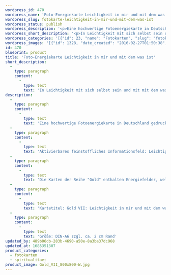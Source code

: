 ```yaml
---
wordpress_id: 470
wordpress_name: 'Foto-Energiekarte Leichtigkeit in mir und mit dem was ist'
wordpress_slug: fotokarte-leichtigkeit-in-mir-und-mit-dem-was-ist
wordpress_status: publish
wordpress_description: '<p>Eine hochwertige Fotoenergiekarte in Deutschland gedruckt und in Handarbeit laminiert.  Sie ist in Postkartengröße (DIN-A6) oder kleiner gut zu transportieren und kann auch auf den Körper aufgelegt werden.</p><p>Aktivierbares feinstoffliches Informationsfeld: Leichtigkeit - Sein - Hier sein - Akzeptanz - Erleuchtung: Leichtigkeit im Sinne eines Fließen, Schweben bzw. frei Gehen, ohne Hindernisse, Blockierungen, Widerstände. Diesen Zustand von Leichtigkeit mit sich selbst im eigenen Inneren erfahren und gleichzeitig in Bezug zu allem, was um einen herum geschieht.<br />Die Karten der Reihe "Gold" enthalten Energiefelder, welche sich auf einen Zustand von vollständiger Klarheit und dem Erkennen dessen, was ist, beziehen. "Erleuchtung" bezeichnet unserer Erkenntnis nach einen natürlichen Grundzustand eines jeden Menschen, der erlangt werden kann.</p><p>Kartetitel: Gold VII: Leichtigkeit in mir und mit dem was ist. Reihe: Gold.</p><p>Größe: DIN-A6 zzgl. ca. 2 cm Rand<br />Andere Formate sind individuell für Sie innerhalb weniger Tage herstellbar. Bitte kontaktieren Sie uns hierfür unter <a href="mailto:info@elvedenverlag.de">info@elvedenverlag.de</a>.</p><p>Anwendungshinweise</p>'
wordpress_short_description: '<p>In Leichtigkeit mit sich selbst sein und mit mit dem was im Außen ist.</p>'
wordpress_categories: '[{"id": 23, "name": "Fotokarten", "slug": "fotokarten"}, {"id": 36, "name": "Spiritualit\u00e4t", "slug": "spiritualitaet"}]'
wordpress_images: '[{"id": 1328, "date_created": "2016-02-27T01:50:38", "date_created_gmt": "2016-02-26T23:50:38", "date_modified": "2016-02-27T01:50:38", "date_modified_gmt": "2016-02-26T23:50:38", "src": "https://my.feenbaum.de/wp-content/uploads/2016/02/Gold_VII_800x800-W.jpg", "name": "Gold_VII_800x800-W", "alt": ""}]'
id: 470
blueprint: product
title: 'Foto-Energiekarte Leichtigkeit in mir und mit dem was ist'
short_description:
  -
    type: paragraph
    content:
      -
        type: text
        text: 'In Leichtigkeit mit sich selbst sein und mit mit dem was im Außen ist.'
description:
  -
    type: paragraph
    content:
      -
        type: text
        text: 'Eine hochwertige Fotoenergiekarte in Deutschland gedruckt und in Handarbeit laminiert.  Sie ist in Postkartengröße (DIN-A6) oder kleiner gut zu transportieren und kann auch auf den Körper aufgelegt werden.'
  -
    type: paragraph
    content:
      -
        type: text
        text: 'Aktivierbares feinstoffliches Informationsfeld: Leichtigkeit - Sein - Hier sein - Akzeptanz - Erleuchtung: Leichtigkeit im Sinne eines Fließen, Schweben bzw. frei Gehen, ohne Hindernisse, Blockierungen, Widerstände. Diesen Zustand von Leichtigkeit mit sich selbst im eigenen Inneren erfahren und gleichzeitig in Bezug zu allem, was um einen herum geschieht.'
  -
    type: paragraph
    content:
      -
        type: text
        text: 'Die Karten der Reihe "Gold" enthalten Energiefelder, welche sich auf einen Zustand von vollständiger Klarheit und dem Erkennen dessen, was ist, beziehen. "Erleuchtung" bezeichnet unserer Erkenntnis nach einen natürlichen Grundzustand eines jeden Menschen, der erlangt werden kann.'
  -
    type: paragraph
    content:
      -
        type: text
        text: 'Kartetitel: Gold VII: Leichtigkeit in mir und mit dem was ist. Reihe: Gold.'
  -
    type: paragraph
    content:
      -
        type: text
        text: 'Größe: DIN-A6 zzgl. ca. 2 cm Rand'
updated_by: 489b06db-283b-4690-a50e-8a3ba37dc968
updated_at: 1685351307
product_categories:
  - fotokarten
  - spiritualitaet
product_image: Gold_VII_800x800-W.jpg
---
```

